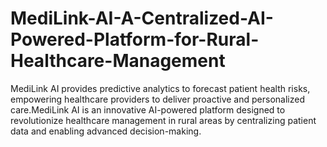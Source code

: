# MediLink-AI-A-Centralized-AI-Powered-Platform-for-Rural-Healthcare-Management
MediLink AI provides predictive analytics to forecast patient health risks, empowering healthcare providers to deliver proactive and personalized care.MediLink AI is an innovative AI-powered platform designed to revolutionize healthcare management in rural areas by centralizing patient data and enabling advanced decision-making.
